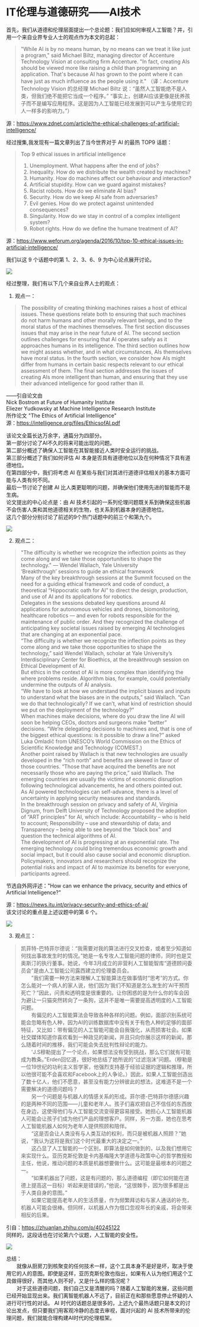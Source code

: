 # IT伦理与道德研究——AI技术

首先，我们从道德和伦理层面提出一个总论题：我们应如何审视人工智能？并，引用一个来自业界专业人士的观点作为本文的总起：
>"While AI is by no means human, by no means can we treat it like just a program," said Michael Biltz, managing director of Accenture Technology Vision at consulting firm Accenture. "In fact, creating AIs should be viewed more like raising a child than programming an application. That's because AI has grown to the point where it can have just as much influence as the people using it." 
（译：Accenture Technology Vision 的总经理 Michael Biltz 说：“虽然人工智能绝不是人类，但我们绝不能把它当成一个程序。” “事实上，创建AI应该更像是抚养孩子而不是编写应用程序。这是因为人工智能已经发展到可以产生与使用它的人一样多的影响力。”）

源：https://www.zdnet.com/article/the-ethical-challenges-of-artificial-intelligence/

经过搜集,我发现有一篇文章列出了当今世界对于 AI 的最热 TOP9 话题：
>Top 9 ethical issues in artificial intelligence
>1. Unemployment. What happens after the end of jobs?
>2. Inequality. How do we distribute the wealth created by machines?
>3. Humanity. How do machines affect our behaviour and interaction?
>4. Artificial stupidity. How can we guard against mistakes?
>5. Racist robots. How do we eliminate AI bias?
>6. Security. How do we keep AI safe from adversaries?
>7. Evil genies. How do we protect against unintended consequences?
>8. Singularity. How do we stay in control of a complex intelligent system?
>9. Robot rights. How do we define the humane treatment of AI?

源：https://www.weforum.org/agenda/2016/10/top-10-ethical-issues-in-artificial-intelligence/  

我们以这 9 个话题中的第 1、2、3、6、9 为中心论点展开讨论。

![](https://timgsa.baidu.com/timg?image&quality=80&size=b9999_10000&sec=1543392195678&di=570f515f73fb6fa8df8319af46993d57&imgtype=0&src=http%3A%2F%2Fn.sinaimg.cn%2Ftranslate%2F110%2Fw580h330%2F20180720%2Ftuj1-hfqtahh5360043.jpg)

经过整理，我们有以下几个来自业界人士的观点：

1. 观点一：
> The possibility of creating thinking machines raises a host of ethical issues. These questions
relate both to ensuring that such machines do not harm humans and other morally
relevant beings, and to the moral status of the machines themselves. The first section
discusses issues that may arise in the near future of AI. The second section outlines challenges
for ensuring that AI operates safely as it approaches humans in its intelligence.
The third section outlines how we might assess whether, and in what circumstances,
AIs themselves have moral status. In the fourth section, we consider how AIs might
differ from humans in certain basic respects relevant to our ethical assessment of them.
The final section addresses the issues of creating AIs more intelligent than human, and
ensuring that they use their advanced intelligence for good rather than ill. 

——引自论文由  
Nick Bostrom at Future of Humanity Institute  
Eliezer Yudkowsky at Machine Intelligence Research Institute   
所作论文 "The Ethics of Artificial Intelligence"   
源：https://intelligence.org/files/EthicsofAI.pdf

该论文全篇长达万余字，通篇分为四部分。  
第一部分讨论了AI不久的将来可能出现的问题。  
第二部分概述了确保人工智能在其智能接近人类时安全运行的挑战。  
第三部分概述了我们如何评估 AI 本身是否具有道德地位以及在何种情况下具有道德地位。  
在第四部分中，我们将考虑 AI 在某些与我们对其进行道德评估相关的基本方面可能与人类有何不同。  
最后一节讨论了创建 AI 比人类更聪明的问题，并确保他们使用先进的智能而不是生病。  
论文提出的中心论点是：由 AI 技术引起的一系列伦理问题既关系到确保这些机器不会伤害人类和其他道德相关的生物，也关系到机器本身的道德地位。  
这几个部分分别讨论了前述的9个热门话题中的前三个和第九个。

![](https://timgsa.baidu.com/timg?image&quality=80&size=b9999_10000&sec=1543392195676&di=4125221b830ef4f0e8a3c0b69d2da137&imgtype=0&src=http%3A%2F%2F5b0988e595225.cdn.sohucs.com%2Fimages%2F20180917%2F05aedee99ede44d193a889b0464d92c7.jpg)

2. 观点二：
>"The difficulty is whether we recognize the inflection points as they come along and we take those opportunities to shape the technology."   — Wendel Wallach, Yale University  
>‘Breakthrough’ sessions to guide an ethical framework  
Many of the key breakthrough sessions at the Summit focused on the need for a guiding ethical framework and code of conduct, a theoretical “Hippocratic oath for AI” to direct the design, production, and use of AI and its applications for robotics.  
Delegates in the sessions debated key questions around AI applications for autonomous vehicles and drones, biomonitoring, healthcare robotics — and even for robots responsible for the maintenance of public order. And they recognized the challenge of anticipating key societal issues raised by emerging AI technologies that are changing at an exponential pace.  
“The difficulty is whether we recognize the inflection points as they come along and we take those opportunities to shape the technology,” said Wendel Wallach, scholar at Yale University’s Interdisciplinary Center for Bioethics, at the breakthrough session on ​Ethical Dev​elopment of AI.   
But ethics in the context of AI is more complex than identifying the where problems reside. Algorithm bias, for example, could potentially undermine the outputs of AI analysis.  
“We have to look at how we understand the implicit biases and inputs to understand what the biases are in the outputs,” said Wallach. “Can we do that technologically? If we can’t, what kind of restriction should we put on the deployment of the technology?”  
When machines make decisions, where do you draw the line
AI will soon be helping CEOs, doctors and surgeons make “better” decisions. “We’re delegating decisions to machines and, that is one of the biggest ethical questions: is it possible to draw a line?” asked Luka Omladič from UNESCO’s World Commission on the Ethics of Scientific Knowledge and Technology (COMEST.)  
Another point raised by Wallach is that new technologies are usually developed in the “rich north” and benefits are skewed in favor of those countries. “Those that have acquired the benefits are not necessarily those who are paying the price,” said Wallach. The emerging countries are usually the victims of economic disruption following technological advancements, he and others pointed out.  
As AI powered technologies can self-advance, there is a level of uncertainty in applying security measures and standards.  
In the breakthrough session on privacy and safety of AI, Virginia Dignum, from Delft University of Technology proposed the adoption of “ART principles” for AI, which include: Accountability – who is held to account; Responsibility – use and stewardship of data; and Transparency – being able to see beyond the “black box” and question the technical algorithms of AI.  
The development of AI is progressing at an exponential rate. The emerging technology could bring tremendous economic growth and social impact, but it could also cause social and economic disruption. Policymakers, innovators and researchers should recognize the potential risks and impact of AI to maximize its benefits for everyone, participants agreed.

节选自外网评述："How can we enhance the privacy, security and ethics of Artificial Intelligence?"

源：https://news.itu.int/privacy-security-and-ethics-of-ai/  
该文讨论的重点是上述议题中的第 6 个。

![](https://timgsa.baidu.com/timg?image&quality=80&size=b9999_10000&sec=1543392293999&di=0f0069fe0461fcc5e8739eabf295c869&imgtype=0&src=http%3A%2F%2Finews.gtimg.com%2Fnewsapp_bt%2F0%2F5887805942%2F1000)

3. 观点三：  
>   凯菲特-巴特菲尔德说：“我需要对我的算法进行交叉检查，或者至少知道如何找出事故发生时的情况。”她是一名专攻人工智能问题的律师，同时也是艾奥斯汀的执行董事。她说，今年3月成立的非营利人工智能智库“道德顾问委员会”是由人工智能公司露西建立的伦理委员会。  
　　”我们需要一种方法来理解人工智能算法在做事情时“思考”的方式。你怎么能对一个病人的家人说，他们因为‘我们不知道是怎么发生的’AI干预而死亡？”因此，问责和透明度是很重要的。让你困惑的是为什么你的车会因为避让一只猫突然转向了一条狗，这并不是唯一需要提高透明度的人工智能问题。  
　　有偏见的人工智能算法会导致各种各样的问题。例如，面部识别系统可能会忽略有色人种，因为AI的训练数据库中没有关于有色人种的足够的面部特征，又比如：带有偏见的人工智能可能会自我强化，从而损害社会。如果社交媒体知道你喜欢看到一种政见的新闻，并且只向你展示这样的新闻，那么随着时间的推移，我们可能会失去批判性辩论的能力。  
　　'J.S穆勒提出了一个论点，如果想法没有受到挑战，那么它们就有可能成为教条。”Erden回忆道，很好地总结了她所说的“过滤泡沫”问题。（穆勒是一位19世纪的功利主义哲学家，他强烈支持基于经验证据的逻辑和推理，所以他很可能不会喜欢和Facebook上的人争论。）因此，如果人工智能创造出了数十亿人，他们不愿意，甚至没有能力分辨彼此的想法，这难道不是一个需要解决的道德问题吗？  
　　另一个问题是与机器人的情感关系的形成。菲尔德-巴特菲尔德感兴趣的是两种不同的范围——儿童和老年人。孩子们喜欢把自己不信任的东西放在身边，这使得他们与人工智能交流变得更容易接受。她担心人工智能机器人可能会让孩子们成为他们产品的理想客户。同样，另一方面，她也在思考人工智能机器人如何为老年人提供照顾和陪伴。   
　　“这是否会让人类没有与人类互动的权利，而只是被机器人照顾？”她说，“我认为这将是我们这个时代最重大的决定之一。”    
　　这凸显了人工智能的一个区别，即算法是如何做到的，以及我们想用它来实现什么。亚历克斯伦敦是卡内基梅隆大学道德与政策中心的哲学教授和主任，他说，推动问题的本质是机器想要做什么。这可能是最根本的问题之一。  
　　“如果机器出了问题，这是有问题的，那么道德编程（即它如何能在道德上提高这一目标）听起来是错误的，”他说，“这很棘手，因为很多都是出于人类自身的意图。”    
　　如果它能提高老年人的生活质量，作为频繁拜访和与家人通话的补充，机器人可能会很棒。但同样，以机器人作为借口忽视年长的亲戚，将会带来相反的后果。

引自：https://zhuanlan.zhihu.com/p/40245122   
同样的，这段话也在讨论第六个议题，人工智能的安全性。

![](https://timgsa.baidu.com/timg?image&quality=80&size=b9999_10000&sec=1543392373005&di=fe515475eba57f7c1d05b03e48183a6e&imgtype=0&src=http%3A%2F%2Fcms-bucket.nosdn.127.net%2Fa12078bf276342a9bdfeb2daeeb0c8d920180220164915.jpeg%3FimageView%26thumbnail%3D550x0)

总结：  
　　就像从厨房刀到核聚变的任何技术一样，这个工具本身不是好是坏，取决于使用它的人的意图。即使是这样，亚历克斯伦敦也指出，如果有人认为他们用这个工具做得很好，而其他人则不好，又是什么样的情况呢？  
　　对于这些道德问题，我们自己又是清醒的吗？随着人工智能的发展，这些问题已经开始显现出来。我们离智能机器人不远了，目前正在和那些愿意停止怀疑的人进行可行性的对话。 AI 时代的话题总是很多的，上述九个最热话题只是本文的讨论出发点，但只要我们用客观冷静的态度去审视，面对兴起的 AI 技术所带来的伦理问题，我们就能合理构建AI时代的伦理框架。
　　